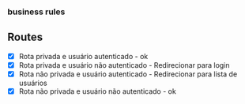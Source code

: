 ### business rules

## Routes
- [x] Rota privada e usuário autenticado - ok
- [x] Rota privada e usuário não autenticado - Redirecionar para login
- [x] Rota não privada e usuário autenticado - Redirecionar para lista de usuários
- [x] Rota não privada e usuário não autenticado - ok